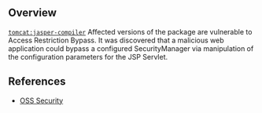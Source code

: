 ## Overview
[`tomcat:jasper-compiler`](http://search.maven.org/#search%7Cga%7C1%7Ca%3A%22jasper-compiler%22)
Affected versions of the package are vulnerable to Access Restriction Bypass.
It was discovered that a malicious web application could bypass a configured SecurityManager via manipulation of the configuration parameters for the JSP Servlet.

## References
- [OSS Security](http://www.openwall.com/lists/oss-security/2016/10/27/11)
